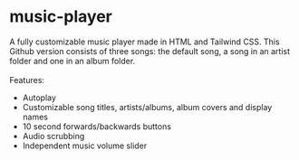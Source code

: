# music-player
A fully customizable music player made in HTML and Tailwind CSS. This Github version consists of three songs: the default song, a song in an artist folder and one in an album folder.</br></br>
Features:</br>
- Autoplay
- Customizable song titles, artists/albums, album covers and display names
- 10 second forwards/backwards buttons
- Audio scrubbing
- Independent music volume slider
